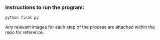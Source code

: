### Instructions to run the program:
```bash
python final.py
```
Any relevant images for each step of the process are attached within the repo for reference.
